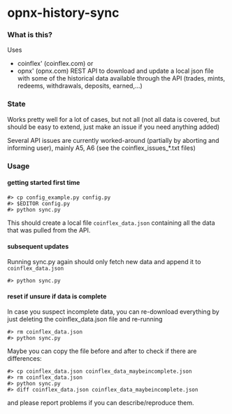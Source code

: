 # opnx-history-sync

### What is this?

Uses 
  * coinflex' (coinflex.com) or 
  * opnx' (opnx.com) 
REST API to download and update a local json file with some of the historical data available through the API (trades, mints, redeems, withdrawals, deposits, earned,...)

### State

Works pretty well for a lot of cases, but not all (not all data is covered, but should be easy to extend, just make an issue if you need anything added)

Several API issues are currently worked-around (partially by aborting and informing user), mainly A5, A6 (see the coinflex_issues_*.txt files)

### Usage

#### getting started first time

```
#> cp config_example.py config.py
#> $EDITOR config.py
#> python sync.py
```

This should create a local file `coinflex_data.json` containing all the data that was pulled from the API.

#### subsequent updates

Running sync.py again should only fetch new data and append it to `coinflex_data.json`

```
#> python sync.py
```

#### reset if unsure if data is complete

In case you suspect incomplete data, you can re-download everything by just deleting the coinflex_data.json file and re-running

```
#> rm coinflex_data.json
#> python sync.py
```

Maybe you can copy the file before and after to check if there are differences:

```
#> cp coinflex_data.json coinflex_data_maybeincomplete.json
#> rm coinflex_data.json
#> python sync.py
#> diff coinflex_data.json coinflex_data_maybeincomplete.json
```

and please report problems if you can describe/reproduce them.